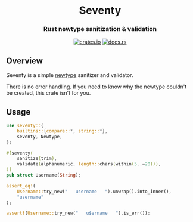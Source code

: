 <h1 align=center>Seventy</h1>
<h3 align=center>Rust newtype sanitization & validation</h3>

<div align="center">

[![crates.io][crates-badge]][crates-url]
[![docs.rs][docs-badge]][docs-url]

[crates-badge]: https://img.shields.io/crates/v/seventy.svg
[crates-url]: https://crates.io/crates/seventy
[docs-badge]: https://docs.rs/seventy/badge.svg
[docs-url]: https://docs.rs/seventy

</div>

## Overview

Seventy is a simple [newtype](https://doc.rust-lang.org/rust-by-example/generics/new_types.html) 
sanitizer and validator. 

There is no error handling. If you need to know why the newtype couldn't be 
created, this crate isn't for you.

## Usage

```rust
use seventy::{
    builtins::{compare::*, string::*},
    seventy, Newtype,
};

#[seventy(
    sanitize(trim),
    validate(alphanumeric, length::chars(within(5..=20))),
)]
pub struct Username(String);

assert_eq!(
    Username::try_new("   username   ").unwrap().into_inner(),
    "username"
);

assert!(Username::try_new("   u$ername   ").is_err());
```